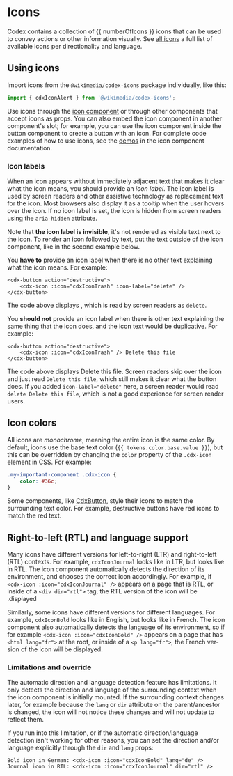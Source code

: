 <script setup>
import * as allIcons from '@wikimedia/codex-icons';
import { cdxIconJournal, cdxIconBold, cdxIconTrash } from '@wikimedia/codex-icons';
import { CdxButton, CdxIcon } from '@wikimedia/codex';
import tokens from '@wikimedia/codex-design-tokens/dist/index.json';

// Filter out util functions
const numberOfIcons = Object.keys( allIcons )
	.filter( ( iconName ) => iconName.startsWith( 'cdxIcon' ) )
	.length;
</script>

# Icons

Codex contains a collection of {{ numberOfIcons }} icons that can be used to convey actions
or other information visually. See [all icons](./all-icons.md) a full list of available icons per
directionality and language.

## Using icons

Import icons from the `@wikimedia/codex-icons` package individually, like this:
```typescript
import { cdxIconAlert } from '@wikimedia/codex-icons';
```

Use icons through the [icon component](../components/demos/icon.md) or through other components
that accept icons as props. You can also embed the icon component in another component's slot;
for example, you can use the icon component inside the button component to create a button with
an icon. For complete code examples of how to use icons, see the [demos](../components/demos/icon.md#demos)
in the icon component documentation.

### Icon labels
When an icon appears without immediately adjacent text that makes it clear what the icon means,
you should provide an *icon label*. The icon label is used by screen readers and other assistive
technology as replacement text for the icon. Most browsers also display it as a tooltip when the
user hovers over the icon. If no icon label is set, the icon is hidden from screen readers using the
`aria-hidden` attribute.

Note that **the icon label is invisible**, it's not rendered as visible text next to the icon.
To render an icon followed by text, put the text outside of the icon component, like in the second
example below.

You **have to** provide an icon label when there is no other text explaining what the icon means.
For example:
```vue-html
<cdx-button action="destructive">
	<cdx-icon :icon="cdxIconTrash" icon-label="delete" />
</cdx-button>
```
The code above displays <cdx-button action="destructive"><cdx-icon :icon="cdxIconTrash" icon-label="delete" /></cdx-button>,
which is read by screen readers as `delete`.


You **should not** provide an icon label when there is other text explaining the same thing that
the icon does, and the icon text would be duplicative. For example:
```vue-html
<cdx-button action="destructive">
	<cdx-icon :icon="cdxIconTrash" /> Delete this file
</cdx-button>
```
The code above displays <cdx-button action="destructive"><cdx-icon :icon="cdxIconTrash" /> Delete this file</cdx-button>.
Screen readers skip over the icon and just read `Delete this file`, which still makes it clear what
the button does. If you added `icon-label="delete"` here, a screen reader would read `delete Delete
this file`, which is not a good experience for screen reader users.

## Icon colors
All icons are *monochrome*, meaning the entire icon is the same color. By default, icons use the
base text color (`{{ tokens.color.base.value }}`), but this can be overridden by changing the
`color` property of the `.cdx-icon` element in CSS. For example:
```css
.my-important-component .cdx-icon {
	color: #36c;
}
```
Some components, like [CdxButton](../components/demos/button.md), style their icons to match the
surrounding text color. For example, destructive buttons have red icons to match the red text.

## Right-to-left (RTL) and language support
Many icons have different versions for left-to-right (LTR) and right-to-left (RTL) contexts.
For example, `cdxIconJournal` looks like <cdx-icon :icon="cdxIconJournal" dir="ltr" /> in
LTR, but looks like <cdx-icon :icon="cdxIconJournal" dir="rtl" /> in RTL. The icon component
automatically detects the direction of its environment, and chooses the correct icon accordingly.
For example, if `<cdx-icon :icon="cdxIconJournal" />` appears on a page that is RTL, or inside of
a `<div dir="rtl">` tag, the RTL version of the icon will be displayed.

<!--
	In the paragraph below, do not allow the <cdx-icon> tags to be at the start of the line!
	Icons at the start of a line are not inlined, but start a new paragraph, which we don't want.
-->
Similarly, some icons have different versions for different languages. For example, `cdxIconBold`
looks like <cdx-icon :icon="cdxIconBold" lang="en" /> in English, but looks
like <cdx-icon :icon="cdxIconBold" lang="fr" /> in French. The icon component also automatically
detects the language of its environment, so if for example `<cdx-icon :icon="cdxIconBold" />`
appears on a page that has `<html lang="fr">` at the root, or inside of a `<p lang="fr">`,
the French version of the icon will be displayed.

### Limitations and override
The automatic direction and language detection feature has limitations. It only detects the
direction and language of the surrounding context when the icon component is initially mounted.
If the surrounding context changes later, for example because the `lang` or `dir` attribute on the
parent/ancestor is changed, the icon will not notice these changes and will not update to reflect
them.

If you run into this limitation, or if the automatic direction/language detection isn't working
for other reasons, you can set the direction and/or language explicitly through the `dir` and
`lang` props:
```vue-html
Bold icon in German: <cdx-icon :icon="cdxIconBold" lang="de" />
Journal icon in RTL: <cdx-icon :icon="cdxIconJournal" dir="rtl" />
```